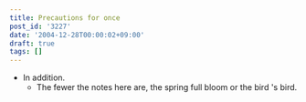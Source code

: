 ```yaml
---
title: Precautions for once
post_id: '3227'
date: '2004-12-28T00:00:02+09:00'
draft: true
tags: []
---
```


*   In addition.
    *   The fewer the notes here are, the spring full bloom or the bird 's bird.
